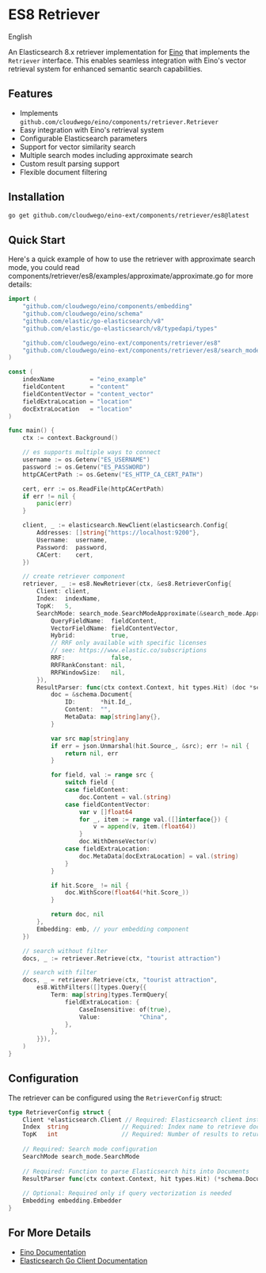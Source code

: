 # ES8 Retriever

English

An Elasticsearch 8.x retriever implementation for [Eino](https://github.com/cloudwego/eino) that implements the `Retriever` interface. This enables seamless integration with Eino's vector retrieval system for enhanced semantic search capabilities.

## Features

- Implements `github.com/cloudwego/eino/components/retriever.Retriever`
- Easy integration with Eino's retrieval system
- Configurable Elasticsearch parameters
- Support for vector similarity search
- Multiple search modes including approximate search
- Custom result parsing support
- Flexible document filtering

## Installation

```bash
go get github.com/cloudwego/eino-ext/components/retriever/es8@latest
```

## Quick Start

Here's a quick example of how to use the retriever with approximate search mode, you could read components/retriever/es8/examples/approximate/approximate.go for more details:

```go
import (
	"github.com/cloudwego/eino/components/embedding"
	"github.com/cloudwego/eino/schema"
	"github.com/elastic/go-elasticsearch/v8"
	"github.com/elastic/go-elasticsearch/v8/typedapi/types"

	"github.com/cloudwego/eino-ext/components/retriever/es8"
	"github.com/cloudwego/eino-ext/components/retriever/es8/search_mode"
)

const (
	indexName          = "eino_example"
	fieldContent       = "content"
	fieldContentVector = "content_vector"
	fieldExtraLocation = "location"
	docExtraLocation   = "location"
)

func main() {
	ctx := context.Background()

	// es supports multiple ways to connect
	username := os.Getenv("ES_USERNAME")
	password := os.Getenv("ES_PASSWORD")
	httpCACertPath := os.Getenv("ES_HTTP_CA_CERT_PATH")

	cert, err := os.ReadFile(httpCACertPath)
	if err != nil {
		panic(err)
	}

	client, _ := elasticsearch.NewClient(elasticsearch.Config{
		Addresses: []string{"https://localhost:9200"},
		Username:  username,
		Password:  password,
		CACert:    cert,
	})

	// create retriever component
	retriever, _ := es8.NewRetriever(ctx, &es8.RetrieverConfig{
		Client: client,
		Index:  indexName,
		TopK:   5,
		SearchMode: search_mode.SearchModeApproximate(&search_mode.ApproximateConfig{
			QueryFieldName:  fieldContent,
			VectorFieldName: fieldContentVector,
			Hybrid:          true,
			// RRF only available with specific licenses
			// see: https://www.elastic.co/subscriptions
			RRF:             false,
			RRFRankConstant: nil,
			RRFWindowSize:   nil,
		}),
		ResultParser: func(ctx context.Context, hit types.Hit) (doc *schema.Document, err error) {
			doc = &schema.Document{
				ID:       *hit.Id_,
				Content:  "",
				MetaData: map[string]any{},
			}

			var src map[string]any
			if err = json.Unmarshal(hit.Source_, &src); err != nil {
				return nil, err
			}

			for field, val := range src {
				switch field {
				case fieldContent:
					doc.Content = val.(string)
				case fieldContentVector:
					var v []float64
					for _, item := range val.([]interface{}) {
						v = append(v, item.(float64))
					}
					doc.WithDenseVector(v)
				case fieldExtraLocation:
					doc.MetaData[docExtraLocation] = val.(string)
				}
			}

			if hit.Score_ != nil {
				doc.WithScore(float64(*hit.Score_))
			}

			return doc, nil
		},
		Embedding: emb, // your embedding component
	})

	// search without filter
	docs, _ := retriever.Retrieve(ctx, "tourist attraction")

	// search with filter
	docs, _ = retriever.Retrieve(ctx, "tourist attraction",
		es8.WithFilters([]types.Query{{
			Term: map[string]types.TermQuery{
				fieldExtraLocation: {
					CaseInsensitive: of(true),
					Value:           "China",
				},
			},
		}}),
	)
}
```

## Configuration

The retriever can be configured using the `RetrieverConfig` struct:

```go
type RetrieverConfig struct {
    Client *elasticsearch.Client // Required: Elasticsearch client instance
    Index  string               // Required: Index name to retrieve documents from
    TopK   int                  // Required: Number of results to return
    
    // Required: Search mode configuration
    SearchMode search_mode.SearchMode
    
    // Required: Function to parse Elasticsearch hits into Documents
    ResultParser func(ctx context.Context, hit types.Hit) (*schema.Document, error)
    
    // Optional: Required only if query vectorization is needed
    Embedding embedding.Embedder
}
```

## For More Details

- [Eino Documentation](https://github.com/cloudwego/eino)
- [Elasticsearch Go Client Documentation](https://github.com/elastic/go-elasticsearch)